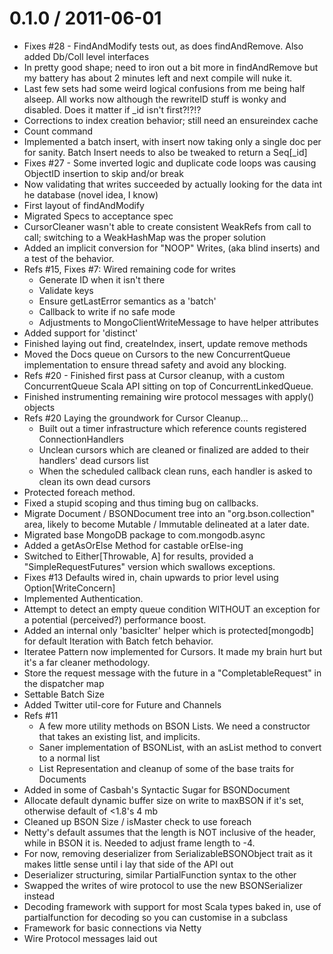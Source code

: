 
0.1.0 / 2011-06-01 
==================

  * Fixes #28 - FindAndModify tests out, as does findAndRemove.  Also added Db/Coll level interfaces
  * In pretty good shape; need to iron out a bit more in findAndRemove but my battery has about 2 minutes left and next compile will nuke it.
  * Last few sets had some weird logical confusions from me being half alseep.  All works now although the rewriteID stuff is wonky and disabled.  Does it matter if _id isn't first?!?!?
  * Corrections to index creation behavior; still need an ensureindex cache
  * Count command
  * Implemented a batch insert, with insert now taking only a single doc per for sanity.  Batch Insert needs to also be tweaked to return a Seq[_id]
  * Fixes #27 - Some inverted logic and duplicate code loops was causing ObjectID insertion to skip and/or break
  * Now validating that writes succeeded by actually looking for the data int he database (novel idea, I know)
  * First layout of findAndModify
  * Migrated Specs to acceptance spec
  * CursorCleaner wasn't able to create consistent WeakRefs from call to call; switching to a WeakHashMap was the proper solution
  * Added an implicit conversion for "NOOP" Writes, (aka blind inserts) and a test of the behavior.
  * Refs #15, Fixes #7: Wired remaining code for writes     
    - Generate ID when it isn't there     
    - Validate keys     
    - Ensure getLastError semantics as a 'batch'
    - Callback to write if no safe mode    
    - Adjustments to MongoClientWriteMessage to have helper attributes
  * Added support for 'distinct'
  * Finished laying out find, createIndex, insert, update remove methods
  * Moved the Docs queue on Cursors to the new ConcurrentQueue implementation to ensure thread safety and avoid any blocking.
  * Refs #20 - Finished first pass at Cursor cleanup, with a custom ConcurrentQueue Scala API sitting on top of ConcurrentLinkedQueue.
  * Finished instrumenting remaining wire protocol messages with apply() objects
  * Refs #20 Laying the groundwork for Cursor Cleanup...    
    - Built out a timer infrastructure which reference counts registered ConnectionHandlers    
    - Unclean cursors which are cleaned or finalized are added to their handlers' dead cursors list     
    - When the scheduled callback clean runs, each handler is asked to clean its own dead cursors
  * Protected foreach method.
  * Fixed a stupid scoping and thus timing bug on callbacks.
  * Migrate Document / BSONDocument tree into an "org.bson.collection" area, likely to become Mutable / Immutable delineated at a later date.
  * Migrated base MongoDB package to com.mongodb.async
  * Added a getAsOrElse Method for castable orElse-ing
  * Switched to Either[Throwable, A] for results, provided a "SimpleRequestFutures" version which swallows exceptions.
  * Fixes #13 Defaults wired in, chain upwards to prior level using Option[WriteConcern]
  * Implemented Authentication.
  * Attempt to detect an empty queue condition WITHOUT an exception for a potential (perceived?)  performance boost.
  * Added an internal only 'basicIter' helper which is protected[mongodb] for default Iteration with Batch fetch behavior.
  * Iteratee Pattern now implemented for Cursors.  It made my brain hurt but it's a far cleaner methodology.
  * Store the request message with the future in a "CompletableRequest" in the dispatcher map
  * Settable Batch Size 
  * Added Twitter util-core for Future and Channels
  * Refs #11 
    - A few more utility methods on BSON Lists.  We need a constructor that takes an existing list, and implicits.
    - Saner implementation of BSONList, with an asList method to convert to a normal list
    - List Representation and cleanup of some of the base traits for Documents
  * Added in some of Casbah's Syntactic Sugar for BSONDocument
  * Allocate default dynamic buffer size on write to maxBSON if it's set, otherwise default of <1.8's 4 mb
  * Cleaned up BSON Size / isMaster check to use foreach
  * Netty's default assumes that the length is NOT inclusive of the header, while in BSON it is.  Needed to adjust frame length to -4.
  * For now, removing deserializer from SerializableBSONObject trait as it makes little sense until i lay that side of the API out
  * Deserializer structuring, similar PartialFunction syntax to the other
  * Swapped the writes of wire protocol to use the new BSONSerializer instead
  * Decoding framework with support for most Scala types baked in, use of partialfunction for decoding so you can customise in a subclass
  * Framework for basic connections via Netty
  * Wire Protocol messages laid out 
